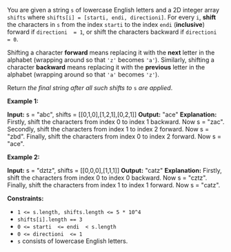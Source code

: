 
You are given a string  `s`  of lowercase English letters and a 2D integer array  `shifts`  where  `shifts[i] = [starti, endi, directioni]`. For every  `i`,  **shift**  the characters in  `s`  from the index  `starti`  to the index  `endi`  (**inclusive**) forward if  `directioni  = 1`, or shift the characters backward if  `directioni  = 0`.

Shifting a character  **forward**  means replacing it with the  **next**  letter in the alphabet (wrapping around so that  `'z'`  becomes  `'a'`). Similarly, shifting a character  **backward**  means replacing it with the  **previous**  letter in the alphabet (wrapping around so that  `'a'`  becomes  `'z'`).

Return  _the final string after all such shifts to_ `s` _are applied_.

**Example 1:**

**Input:** s = "abc", shifts = [[0,1,0],[1,2,1],[0,2,1]]
**Output:** "ace"
**Explanation:** Firstly, shift the characters from index 0 to index 1 backward. Now s = "zac".
Secondly, shift the characters from index 1 to index 2 forward. Now s = "zbd".
Finally, shift the characters from index 0 to index 2 forward. Now s = "ace".

**Example 2:**

**Input:** s = "dztz", shifts = [[0,0,0],[1,1,1]]
**Output:** "catz"
**Explanation:** Firstly, shift the characters from index 0 to index 0 backward. Now s = "cztz".
Finally, shift the characters from index 1 to index 1 forward. Now s = "catz".

**Constraints:**

-   `1 <= s.length, shifts.length <= 5 * 10^4`
-   `shifts[i].length == 3`
-   `0 <= starti  <= endi  < s.length`
-   `0 <= directioni  <= 1`
-   `s`  consists of lowercase English letters.